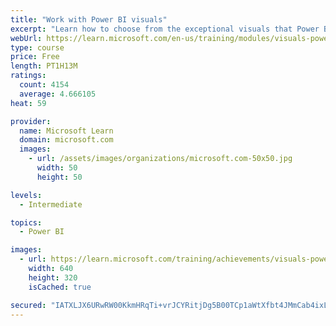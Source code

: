 ```yaml
---
title: "Work with Power BI visuals"
excerpt: "Learn how to choose from the exceptional visuals that Power BI makes available to you. Formatting visuals will direct the user’s attention to exactly where you want it, while helping to make the visual easier to read and interpret. You will also learn about how to use key performance indicators (KPIs)."
webUrl: https://learn.microsoft.com/en-us/training/modules/visuals-power-bi/
type: course
price: Free
length: PT1H13M
ratings:
  count: 4154
  average: 4.666105
heat: 59

provider:
  name: Microsoft Learn
  domain: microsoft.com
  images:
    - url: /assets/images/organizations/microsoft.com-50x50.jpg
      width: 50
      height: 50

levels:
  - Intermediate

topics:
  - Power BI

images:
  - url: https://learn.microsoft.com/training/achievements/visuals-power-bi-social.png
    width: 640
    height: 320
    isCached: true

secured: "IATXLJX6URwRW00KkmHRqTi+vrJCYRitjDg5B00TCp1aWtXfbt4JMmCab4ixLqQ2g6oUBH/hIQbMdczWfLbFVROTar8yklwvSUNTE9KF5dqcQDhZrTiKlUDPTHRjDIxAbzBLCSTwksX/Na3k6uiZwDuaNJW7x1h5W2JJ0hZLlfjLtM0W0BmjCB1POjMTIJtC06Ex1MB8WXcehuPzsaO8WS/3dAHpfBJ+/UqhatqoIAYXCKlhsOpXKYpow+On+ldVhOQdvZL0BeAoybaxl+1k8YsAxXl78QWiqdhtPElghJZzN3FVZnqh6+FxLX3nkdpcjPNaTjWpAG89C6GU/V87lXwOXMLl7uNynOmqfOBAsPbQbLMAlApslHPl/214poyMS1IQT6rCcKKvBbnzcmjbyZ0qogAeNp+nxFNw6X/FXr0=;atyaNgjz/7M5krDgV8IXgw=="
---
```



